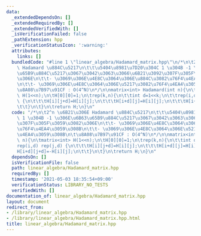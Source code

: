 ```yaml
---
data:
  _extendedDependsOn: []
  _extendedRequiredBy: []
  _extendedVerifiedWith: []
  _isVerificationFailed: false
  _pathExtension: hpp
  _verificationStatusIcon: ':warning:'
  attributes:
    links: []
  bundledCode: "#line 1 \"linear_algebra/Hadamard_matrix.hpp\"\n/*\n\t2^n \u6B21\u306E\
    \ Hadamard \u884C\u5217\n\t\t\u5404\u8981\u7D20\u304C 1 \u304B -1 \u306E\u6B63\
    \u65B9\u884C\u5217\u3067\u3042\u3063\u3066\u6B21\u3092\u307F\u305F\u3059\u3082\
    \u306E\n\t\t- \u3069\u306E\u4E8C\u3064\u306E\u884C\u3082\u76F4\u4EA4\u3059\u308B\
    \n\t\t- \u3069\u306E\u4E8C\u3064\u306E\u5217\u3082\u76F4\u4EA4\u3059\u308B\n\t\
    \u8A08\u7B97\u91CF : O(4^N)\n*/\n\nmatrix<int> Hadamard(int n){\n\tmatrix<int>\
    \ H(1<<n);\n\tH[0][0]=1;\n\trep(k,n){\n\t\tint d=1<<k;\n\t\trep(i,d) rep(j,d)\
    \ {\n\t\t\tH[i][j+d]=H[i][j];\n\t\t\tH[i+d][j]=H[i][j];\n\t\t\tH[i+d][j+d]=-H[i][j];\n\
    \t\t}\n\t}\n\treturn H;\n}\n"
  code: "/*\n\t2^n \u6B21\u306E Hadamard \u884C\u5217\n\t\t\u5404\u8981\u7D20\u304C\
    \ 1 \u304B -1 \u306E\u6B63\u65B9\u884C\u5217\u3067\u3042\u3063\u3066\u6B21\u3092\
    \u307F\u305F\u3059\u3082\u306E\n\t\t- \u3069\u306E\u4E8C\u3064\u306E\u884C\u3082\
    \u76F4\u4EA4\u3059\u308B\n\t\t- \u3069\u306E\u4E8C\u3064\u306E\u5217\u3082\u76F4\
    \u4EA4\u3059\u308B\n\t\u8A08\u7B97\u91CF : O(4^N)\n*/\n\nmatrix<int> Hadamard(int\
    \ n){\n\tmatrix<int> H(1<<n);\n\tH[0][0]=1;\n\trep(k,n){\n\t\tint d=1<<k;\n\t\t\
    rep(i,d) rep(j,d) {\n\t\t\tH[i][j+d]=H[i][j];\n\t\t\tH[i+d][j]=H[i][j];\n\t\t\t\
    H[i+d][j+d]=-H[i][j];\n\t\t}\n\t}\n\treturn H;\n}\n"
  dependsOn: []
  isVerificationFile: false
  path: linear_algebra/Hadamard_matrix.hpp
  requiredBy: []
  timestamp: '2021-05-03 18:35:54+09:00'
  verificationStatus: LIBRARY_NO_TESTS
  verifiedWith: []
documentation_of: linear_algebra/Hadamard_matrix.hpp
layout: document
redirect_from:
- /library/linear_algebra/Hadamard_matrix.hpp
- /library/linear_algebra/Hadamard_matrix.hpp.html
title: linear_algebra/Hadamard_matrix.hpp
---
```

